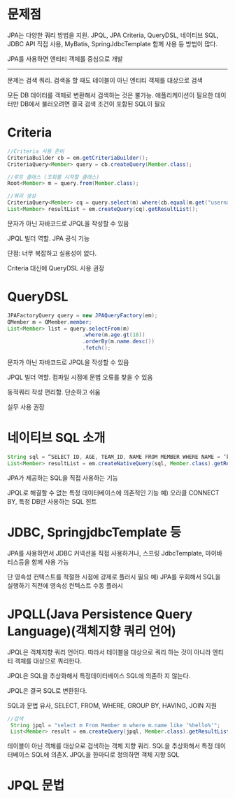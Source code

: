 # 문제점

JPA는 다양한 쿼리 방법을 지원. JPQL, JPA Criteria, QueryDSL, 네이티브 SQL, JDBC API 직접 사용, MyBatis, SpringJdbcTemplate 함께 사용 등 방법이 많다.

JPA를 사용하면 엔티티 객체를 중심으로 개발

<hr>

문제는 검색 쿼리. 검색을 할 때도 테이블이 아닌 엔티티 객체를 대상으로 검색

모든 DB 데이터를 객체로 변환해서 검색하는 것은 불가능. 애플리케이션이 필요한 데이터만 DB에서 불러오려면 결국 검색 조건이 포함된 SQL이 필요

# Criteria

```java
//Criteria 사용 준비
CriteriaBuilder cb = em.getCriteriaBuilder(); 
CriteriaQuery<Member> query = cb.createQuery(Member.class); 

//루트 클래스 (조회를 시작할 클래스)
Root<Member> m = query.from(Member.class); 

//쿼리 생성 
CriteriaQuery<Member> cq = query.select(m).where(cb.equal(m.get("username"), “kim”)); 
List<Member> resultList = em.createQuery(cq).getResultList();
```
문자가 아닌 자바코드로 JPQL을 작성할 수 있음

JPQL 빌더 역할. JPA 공식 기능

단점: 너무 복잡하고 실용성이 없다. 

Criteria 대신에 QueryDSL 사용 권장

# QueryDSL

```java
JPAFactoryQuery query = new JPAQueryFactory(em);
QMember m = QMember.member; 
List<Member> list = query.selectFrom(m)
                        .where(m.age.gt(18)) 
                        .orderBy(m.name.desc())
                        .fetch();
```
문자가 아닌 자바코드로 JPQL을 작성할 수 있음

JPQL 빌더 역할. 컴파일 시점에 문법 오류를 찾을 수 있음

동적쿼리 작성 편리함. 단순하고 쉬움

실무 사용 권장

# 네이티브 SQL 소개

```java
String sql = “SELECT ID, AGE, TEAM_ID, NAME FROM MEMBER WHERE NAME = ‘kim’"; 
List<Member> resultList = em.createNativeQuery(sql, Member.class).getResultList(); 
```
JPA가 제공하는 SQL을 직접 사용하는 기능

JPQL로 해결할 수 없는 특정 데이터베이스에 의존적인 기능 예) 오라클 CONNECT BY, 특정 DB만 사용하는 SQL 힌트

# JDBC, SpringjdbcTemplate 등

JPA를 사용하면서 JDBC 커넥션을 직접 사용하거나, 스프링 JdbcTemplate, 마이바티스등을 함께 사용 가능

단 영속성 컨텍스트를 적절한 시점에 강제로 플러시 필요  예) JPA를 우회해서 SQL을 실행하기 직전에 영속성 컨텍스트 수동 플러시



# JPQLL(Java Persistence Query Language)(객체지향 쿼리 언어)

JPQL은 객체지향 쿼리 언어다. 따라서 테이블을 대상으로 쿼리 하는 것이 아니라 엔티티 객체를 대상으로 쿼리한다. 

JPQL은 SQL을 추상화해서 특정데이터베이스 SQL에 의존하 지 않는다. 

JPQL은 결국 SQL로 변환된다.

SQL과 문법 유사, SELECT, FROM, WHERE, GROUP BY, HAVING, JOIN 지원


```java
//검색
 String jpql = "select m From Member m where m.name like ‘%hello%'"; 
 List<Member> result = em.createQuery(jpql, Member.class).getResultList();
```
테이블이 아닌 객체를 대상으로 검색하는 객체 지향 쿼리. SQL을 추상화해서 특정 데이터베이스 SQL에 의존X. JPQL을 한마디로 정의하면 객체 지향 SQL


# JPQL 문법





